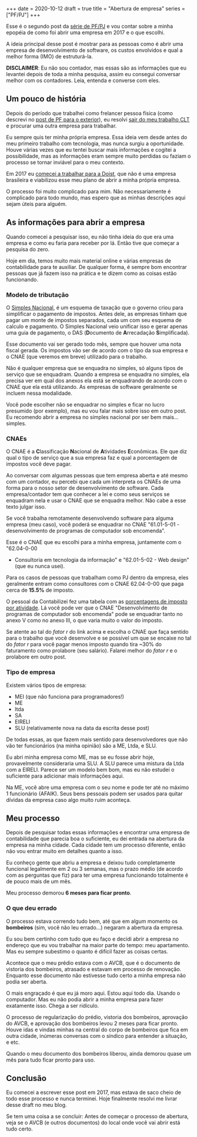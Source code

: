 +++
date = 2020-10-12
draft = true
title = "Abertura de empresa"
series = ["PF/PJ"]
+++

Esse é o segundo post da [série de PF/PJ](/series/pf/pj) e vou contar sobre a
minha epopéia de como foi abrir uma empresa em 2017 e o que escolhi.

A ideia principal desse post é mostrar para as pessoas como é abrir uma empresa
de desenvolvimento de software, os custos envolvidos e qual a melhor forma
(IMO) de estruturá-la.

**DISCLAIMER**: Eu não sou contador, mas essas são as informações que
eu levantei depois de toda a minha pesquisa, assim eu consegui
conversar melhor com os contadores. Leia, entenda e converse com eles.

## Um pouco de história

Depois do período que trabalhei como frelancer pessoa física (como
descrevi no [post de PF para o exterior](/pf)), eu resolvi [sair do meu
trabalho CLT](/locaweb) e procurar uma outra empresa para trabalhar.

Eu sempre quis ter minha própria empresa. Essa ideia vem desde antes do
meu primeiro trabalho com tecnologia, mas nunca surgiu a oportunidade.
Houve várias vezes que eu tentei buscar mais informações e cogitei a
possibilidade, mas as informações eram sempre muito perdidas ou faziam o
processo se tornar inviável para o meu contexto.

Em 2017 eu [comecei a trabalhar para a Doist](/doist), que não é uma
empresa brasileira e viabilizou esse meu plano de abrir a minha própria
empresa.

O processo foi muito complicado para mim. Não necessariamente é
complicado para todo mundo, mas espero que as minhas descrições aqui
sejam úteis para alguém.

## As informações para abrir a empresa

Quando comecei a pesquisar isso, eu não tinha ideia do que era uma
empresa e como eu faria para receber por lá. Então tive que começar a
pesquisa do zero.

Hoje em dia, temos muito mais material online e várias empresas de
contabilidade para te auxiliar. De qualquer forma, é sempre bom encontrar
pessoas que já fazem isso na prática e te dizem como as coisas estão
funcionando.

### Modelo de tributação

O [Simples Nacional](http://www8.receita.fazenda.gov.br/SimplesNacional/), é um
esquema de taxação que o governo criou para simplificar o pagamento de
impostos. Antes dele, as empresas tinham que pagar um monte de impostos
separados, cada um com seu esquema de calculo e pagamento. O Simples Nacional
veio unificar isso e gerar apenas uma guia de pagamento, o DAS (**D**ocumento
de **A**rrecadação **S**implificada).

Esse documento vai ser gerado todo mês, sempre que houver uma nota fiscal
gerada. Os impostos vão ser de acordo com o tipo da sua empresa e o CNAE (que
veremos em breve) utilizado para o trabalho.

Não é qualquer empresa que se enquadra no simples, só alguns tipos de serviço
que se enquadram. Quando a empresa se enquadra no simples, ela precisa ver em
qual dos anexos ela está se enquadrando de acordo com o CNAE que ela está
utilizando. As empresas de software geralmente se incluem nessa modalidade.

Você pode escolher não se enquadrar no simples e ficar no lucro presumido (por
exemplo), mas eu vou falar mais sobre isso em outro post. Eu recomendo abrir a
empresa no simples nacional por ser bem mais... simples.

### CNAEs

O CNAE é a **C**lassificação **N**acional de **A**tividades **E**conômicas. Ele
que diz qual o tipo de serviço que a sua empresa faz e qual a porcentagem de
impostos você deve pagar.

Ao conversar com algumas pessoas que tem empresa aberta e até mesmo com um
contador, eu percebi que cada um interpreta os CNAEs de uma forma para o nosso
setor de desenvolvimento de software. Cada empresa/contador tem que conhecer a
lei e como seus serviços se enquadram nela e usar o CNAE que se enquadra
melhor. Não cabe a esse texto julgar isso.

Se você trabalha remotamente desenvolvendo software para alguma empresa (meu
caso), você poderá se enquadrar no CNAE "61.01-5-01 - desenvolvimento de
programas de computador sob encomenda".

Esse é o CNAE que eu escolhi para a minha empresa, juntamente com o "62.04-0-00
- Consultoria em tecnologia da informação" e "62.01-5-02 - Web design" (que eu
nunca usei).

Para os casos de pessoas que trabalham como PJ dentro da empresa, eles
geralmente entram como consultores com o CNAE 62.04-0-00 que paga cerca de
**15.5%** de imposto.

O pessoal da Contabilizei fez uma tabela com as [porcentagens de imposto por
atividade](https://www.contabilizei.com.br/contabilidade-online/tabela-simples-nacional-completa/).
Lá você pode ver que o CNAE "Desenvolvimento de programas de computador sob
encomenda" pode se enquadrar tanto no anexo V como no anexo III, o que varia
muito o valor do imposto.

Se atente ao tal do _fator r_ do link acima e escolha o CNAE que faça sentido
para o trabalho que você desenvolve e se possível um que se encaixe no tal do
_fator r_ para você pagar menos imposto quando tira ~30% do faturamento como
prolabore (seu salário). Falarei melhor do _fator r_ e o prolabore em outro
post.

### Tipo de empresa

Existem vários tipos de empresa:

* MEI (que não funciona para programadores!)
* ME
* ltda
* SA
* EIRELI
* SLU (relativamente nova na data da escrita desse post)

De todas essas, as que fazem mais sentido para desenvolvedores que não vão ter
funcionários (na minha opinião) são a ME, Ltda, e SLU.

Eu abri minha empresa como ME, mas se eu fosse abrir hoje, provavelmente
consideraria uma SLU. A SLU parece uma mistura da Ltda com a EIRELI. Parece ser
um modelo bem bom, mas eu não estudei o suficiente para adicionar mais
informações aqui.

Na ME, você abre uma empresa com o seu nome e pode ter até no máximo 1
funcionário (AFAIK). Seus bens pessoais podem ser usados para quitar dívidas da
empresa caso algo muito ruim aconteça.

## Meu processo

Depois de pesquisar todas essas informações e encontrar uma empresa de
contabilidade que parecia boa o suficiente, eu dei entrada na abertura da
empresa na minha cidade. Cada cidade tem um processo diferente, então não vou
entrar muito em detalhes quanto a isso.

Eu conheço gente que abriu a empresa e deixou tudo completamente funcional
legalmente em 2 ou 3 semanas, mas o prazo médio (de acordo com as perguntas que
fiz) para ter uma empresa funcionando totalmente é de pouco mais de um mês.

Meu processo demorou **6 meses para ficar pronto**.

### O que deu errado

O processo estava correndo tudo bem, até que em algum momento os **bombeiros**
(sim, você não leu errado...) negaram a abertura da empresa.

Eu sou bem certinho com tudo que eu faço e decidi abrir a empresa no endereço
que eu vou trabalhar na maior parte do tempo: meu apartamento. Mas eu sempre
subestimo o quanto é difícil fazer as coisas certas.

Acontece que o meu prédio estava com o AVCB, que é o documento de vistoria dos
bombeiros, atrasado e estavam em processo de renovação. Enquanto esse documento
não estivesse tudo certo a minha empresa não podia ser aberta.

O mais engraçado é que eu já moro aqui. Estou aqui todo dia. Usando o
computador. Mas eu não podia abrir a minha empresa para fazer exatamente isso.
Chega a ser ridículo.

O processo de regularização do prédio, vistoria dos bombeiros, aprovação do
AVCB, e aprovação dos bombeiros levou 2 meses para ficar pronto. Houve idas e
vindas minhas na central do corpo de bombeiros que fica em outra cidade,
inúmeras conversas com o síndico para entender a situação, e etc.

Quando o meu documento dos bombeiros liberou, ainda demorou quase um mês para
tudo ficar pronto para uso.

## Conclusão

Eu comecei a escrever esse post em 2017, mas estava de saco cheio de todo esse
processo e nunca terminei. Hoje finalmente resolvi me livrar desse draft no meu
blog.

Se tem uma coisa a se concluir: Antes de começar o processo de abertura, veja
se o AVCB (e outros documentos) do local onde você vai abrir está tudo certo.
